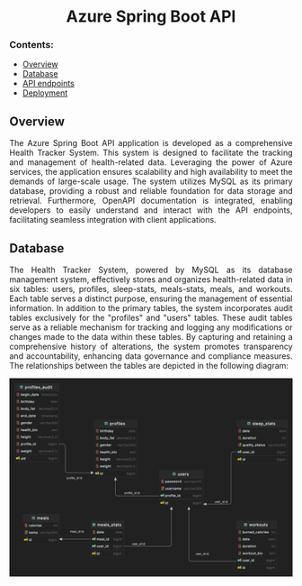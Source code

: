 <h1 align="center">
  Azure Spring Boot API
</h1>

### Contents:
  - [Overview](#overview)
  - [Database](#database)
  - [API endpoints](#api-endpoints)
  - [Deployment](#deployment)

## Overview
<p align="justify"> The Azure Spring Boot API application is developed as a comprehensive Health Tracker System. This system is designed to facilitate the tracking and management of health-related data. Leveraging the power of Azure services, the application ensures scalability and high availability to meet the demands of large-scale usage. The system utilizes MySQL as its primary database, providing a robust and reliable foundation for data storage and retrieval. Furthermore, OpenAPI documentation is integrated, enabling developers to easily understand and interact with the API endpoints, facilitating seamless integration with client applications. </p>

## Database
<p align="justify"> The Health Tracker System, powered by MySQL as its database management system, effectively stores and organizes health-related data in six tables: users, profiles, sleep-stats, meals-stats, meals, and workouts. Each table serves a distinct purpose, ensuring the management of essential information. In addition to the primary tables, the system incorporates audit tables exclusively for the "profiles" and "users" tables. These audit tables serve as a reliable mechanism for tracking and logging any modifications or changes made to the data within these tables. By capturing and retaining a comprehensive history of alterations, the system promotes transparency and accountability, enhancing data governance and compliance measures. The relationships between the tables are depicted in the following diagram: </p>

<img alt="image" src="https://github.com/KristiyanBogdanov/Azure-Spring-Boot-API/blob/main/documentation/db-relationships.png">
